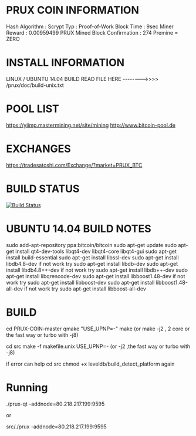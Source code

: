 
PRUX COIN INFORMATION
===================== 

Hash Algorithm : Scrypt
Typ : Proof-of-Work
Block Time : 9sec
Miner Reward : 0.00959499 PRUX
Mined Block Confirmation : 274
Premine = ZERO


INSTALL INFORMATION
===================
LINUX / UBUNTU 14.04 BUILD READ FILE HERE -------->>>>  /prux/doc/build-unix.txt


POOL LIST
=========
https://yiimp.mastermining.net/site/mining
http://www.bitcoin-pool.de


EXCHANGES
=========
https://tradesatoshi.com/Exchange/?market=PRUX_BTC 


BUILD STATUS
============
[![Build Status](https://*************.png?branch=master)](https:/***********/prux)





UBUNTU 14.04 BUILD NOTES
========================

sudo add-apt-repository ppa:bitcoin/bitcoin
sudo apt-get update
sudo apt-get install qt4-dev-tools libqt4-dev libqt4-core libqt4-gui
sudo apt-get install build-essential
sudo apt-get install libssl-dev
sudo apt-get install libdb4.8-dev if not work try sudo apt-get install libdb-dev
sudo apt-get install libdb4.8++-dev  if not work try sudo apt-get install libdb++-dev
sudo apt-get install libqrencode-dev
sudo apt-get install libboost1.48-dev   if not work try  sudo apt-get install libboost-dev
sudo apt-get install libboost1.48-all-dev  if not work try  sudo apt-get install libboost-all-dev

BUILD
=====

cd PRUX-COIN-master
qmake "USE_UPNP=-"
make                        (or  make -j2  , 2 core or the fast way or turbo with -j8)

cd src
make -f  makefile.unix USE_UPNP=-      (or -j2  ,the fast way or turbo with -j8)


if error can help
cd src
chmod +x leveldb/build_detect_platform
again


Running
=====

./prux-qt -addnode=80.218.217.199:9595

or

src/./prux -addnode=80.218.217.199:9595







